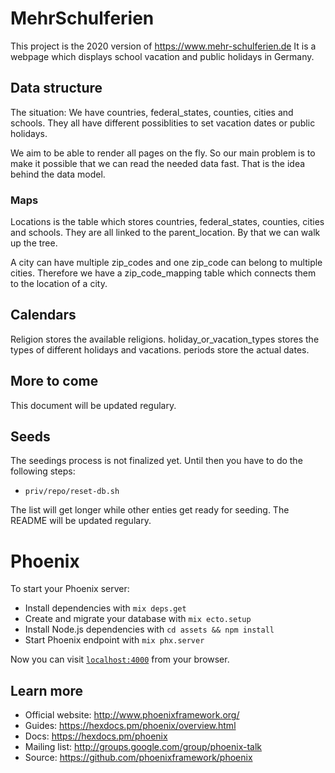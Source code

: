 # MehrSchulferien

This project is the 2020 version of https://www.mehr-schulferien.de
It is a webpage which displays school vacation and public holidays in Germany.

## Data structure

The situation: We have countries, federal_states, counties, cities and schools. 
They all have different possiblities to set vacation dates or public holidays. 

We aim to be able to render all pages on the fly. So our main problem is to make 
it possible that we can read the needed data fast. That is the idea behind the 
data model. 

### Maps

Locations is the table which stores countries, federal_states, counties, cities 
and schools. They are all linked to the parent_location. By that we can walk up 
the tree.

A city can have multiple zip_codes and one zip_code can belong to multiple cities. 
Therefore we have a zip_code_mapping table which connects them to the location 
of a city.

## Calendars

Religion stores the available religions. holiday_or_vacation_types stores the 
types of different holidays and vacations. periods store the actual dates.

## More to come

This document will be updated regulary. 

## Seeds

The seedings process is not finalized yet. Until then you have to do the following steps:

- `priv/repo/reset-db.sh`

The list will get longer while other enties get ready for seeding. The README will be updated regulary.

# Phoenix

To start your Phoenix server:

  * Install dependencies with `mix deps.get`
  * Create and migrate your database with `mix ecto.setup`
  * Install Node.js dependencies with `cd assets && npm install`
  * Start Phoenix endpoint with `mix phx.server`

Now you can visit [`localhost:4000`](http://localhost:4000) from your browser.

## Learn more

  * Official website: http://www.phoenixframework.org/
  * Guides: https://hexdocs.pm/phoenix/overview.html
  * Docs: https://hexdocs.pm/phoenix
  * Mailing list: http://groups.google.com/group/phoenix-talk
  * Source: https://github.com/phoenixframework/phoenix
